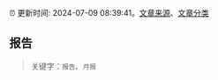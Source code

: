:alarm_clock: 更新时间: 2024-07-09 08:39:41。[文章来源](/README.md)、[文章分类](/TAGS.md)

## 报告


> 关键字：`报告`、`月报`



